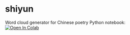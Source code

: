 # shiyun
Word cloud generator for Chinese poetry
Python notebook: [![Open In Colab](https://colab.research.google.com/assets/colab-badge.svg)](https://colab.research.google.com/github/MerakDipper/shiyun/blob/main/shiyun.ipynb)
